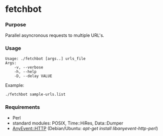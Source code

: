 fetchbot
========

### Purpose

Parallel asyncronous requests to multiple URL's.

### Usage
```
Usage: ./fetchbot [args..] urls_file
Args:
    -v, --verbose
    -h, --help
    -D, --delay VALUE
```
Example:
```sh
./fetchbot sample-urls.list
```

### Requirements

* Perl
* standard modules: POSIX, Time::HiRes, Data::Dumper
* [AnyEvent::HTTP](https://metacpan.org/pod/AnyEvent::HTTP) (Debian/Ubuntu: _apt-get install libanyevent-http-perl_)
